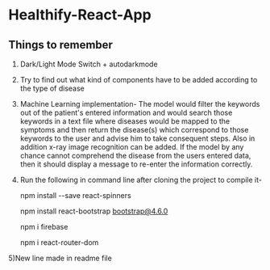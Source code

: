 # Healthify-React-App
## Things to remember
1) Dark/Light Mode Switch + autodarkmode
2) Try to find out what kind of components have to be added according to the type of disease
3) Machine Learning implementation-
   The model would filter the keywords out of the patient's entered information and would 
   search those keywords in a text file where diseases would be mapped to the symptoms and then
   return the disease(s) which correspond to those keywords to the user and advise him to take
   consequent steps.
   Also in addition x-ray image recognition can be added.
   If the model by any chance cannot comprehend the disease from the users entered data, then
   it should display a message to re-enter the information correctly.
   
4) Run the following in command line after cloning the project to compile it-

   npm install --save react-spinners
   
   npm install react-bootstrap bootstrap@4.6.0

   npm i firebase

   npm i react-router-dom


5)New line made in readme file